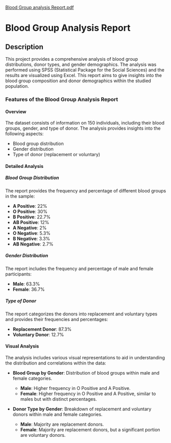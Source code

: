 [Blood Group analysis Report.pdf](https://github.com/user-attachments/files/15510390/Blood.Group.analysis.Report.pdf)

# Blood Group Analysis Report

## Description
This project provides a comprehensive analysis of blood group distributions, donor types, and gender demographics. The analysis was performed using SPSS (Statistical Package for the Social Sciences) and the results are visualized using Excel. This report aims to give insights into the blood group composition and donor demographics within the studied population.

### Features of the Blood Group Analysis Report

#### Overview
The dataset consists of information on 150 individuals, including their blood groups, gender, and type of donor. The analysis provides insights into the following aspects:
- Blood group distribution
- Gender distribution
- Type of donor (replacement or voluntary)

#### Detailed Analysis

##### Blood Group Distribution
The report provides the frequency and percentage of different blood groups in the sample:
- **A Positive**: 22%
- **O Positive**: 30%
- **B Positive**: 22.7%
- **AB Positive**: 12%
- **A Negative**: 2%
- **O Negative**: 5.3%
- **B Negative**: 3.3%
- **AB Negative**: 2.7%

##### Gender Distribution
The report includes the frequency and percentage of male and female participants:
- **Male**: 63.3%
- **Female**: 36.7%

##### Type of Donor
The report categorizes the donors into replacement and voluntary types and provides their frequencies and percentages:
- **Replacement Donor**: 87.3%
- **Voluntary Donor**: 12.7%

#### Visual Analysis
The analysis includes various visual representations to aid in understanding the distribution and correlations within the data:

- **Blood Group by Gender**: Distribution of blood groups within male and female categories.
  - **Male**: Higher frequency in O Positive and A Positive.
  - **Female**: Higher frequency in O Positive and A Positive, similar to males but with distinct percentages.

- **Donor Type by Gender**: Breakdown of replacement and voluntary donors within male and female categories.
  - **Male**: Majority are replacement donors.
  - **Female**: Majority are replacement donors, but a significant portion are voluntary donors.

